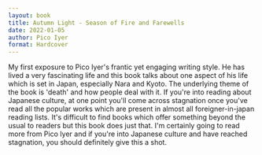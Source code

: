 ```yaml
---
layout: book
title: Autumn Light - Season of Fire and Farewells
date: 2022-01-05
author: Pico Iyer
format: Hardcover
---
```


My first exposure to Pico Iyer's frantic yet engaging writing style. He has lived a very fascinating life and this book talks about one aspect of his life which is set in Japan, especially Nara and Kyoto. The underlying theme of the book is 'death' and how people deal with it. If you're into reading about Japanese culture, at one point you'll come across stagnation once you've read all the popular works which are present in almost all foreigner-in-japan reading lists. It's difficult to find books which offer something beyond the usual to readers but this book does just that. I'm certainly going to read more from Pico Iyer and if you're into Japanese culture and have reached stagnation, you should definitely give this a shot.

